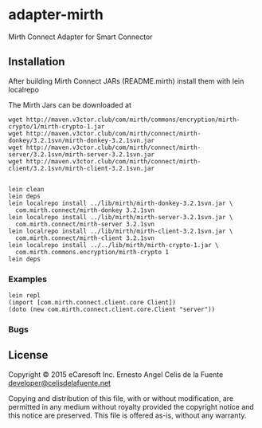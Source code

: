 # adapter-mirth

Mirth Connect Adapter for Smart Connector

## Installation

After building Mirth Connect JARs (README.mirth) install them with lein
localrepo

The Mirth Jars can be downloaded at

    wget http://maven.v3ctor.club/com/mirth/commons/encryption/mirth-crypto/1/mirth-crypto-1.jar
    wget http://maven.v3ctor.club/com/mirth/connect/mirth-donkey/3.2.1svn/mirth-donkey-3.2.1svn.jar
    wget http://maven.v3ctor.club/com/mirth/connect/mirth-server/3.2.1svn/mirth-server-3.2.1svn.jar
    wget http://maven.v3ctor.club/com/mirth/connect/mirth-client/3.2.1svn/mirth-client-3.2.1svn.jar


    lein clean
    lein deps
    lein localrepo install ../lib/mirth/mirth-donkey-3.2.1svn.jar \
      com.mirth.connect/mirth-donkey 3.2.1svn
    lein localrepo install ../lib/mirth/mirth-server-3.2.1svn.jar \
      com.mirth.connect/mirth-server 3.2.1svn
    lein localrepo install ../lib/mirth/mirth-client-3.2.1svn.jar \
      com.mirth.connect/mirth-client 3.2.1svn
    lein localrepo install ../../lib/mirth/mirth-crypto-1.jar \
      com.mirth.commons.encryption/mirth-crypto 1
    lein deps


### Examples


    lein repl
    (import [com.mirth.connect.client.core Client])
    (doto (new com.mirth.connect.client.core.Client "server"))



### Bugs

## License

Copyright © 2015 eCaresoft Inc.
Ernesto Angel Celis de la Fuente <developer@celisdelafuente.net>

Copying and distribution of this file, with or without modification, are
permitted in any medium without royalty provided the copyright notice
and this notice are preserved.  This file is offered as-is, without any
warranty.
